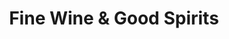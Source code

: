 ---
title: "Fine Wine & Good Spirits"
url: /pittsburgh/fine-wine-and-good-spirits-butler-street-2/
shop: alcohol
---